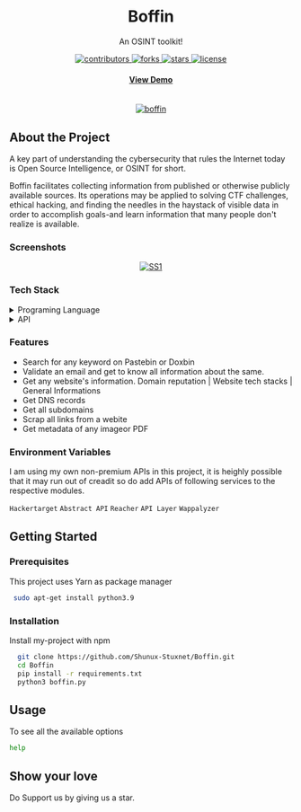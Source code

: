 <div align="center">

  <h1>Boffin</h1>
  
  <p>
    An OSINT toolkit! 
  </p>
  
  
<!-- Badges -->
<p>
  <a href="https://github.com/Shunux-Stuxnet/Boffin/graphs/contributors">
    <img src="https://img.shields.io/github/contributors/Shunux-Stuxnet/Boffin" alt="contributors" />
  </a>
  
  <a href="https://github.com/Shunux-Stuxnet/Boffin/network/members">
    <img src="https://img.shields.io/github/forks/Shunux-Stuxnet/Boffin" alt="forks" />
  </a>
  <a href="https://github.com/Shunux-Stuxnet/Boffin/stargazers">
    <img src="https://img.shields.io/github/stars/Shunux-Stuxnet/Boffin" alt="stars" />
  </a>
  <a href="https://github.com/Shunux-Stuxnet/Boffin/blob/main/LICENCE">
    <img src="https://img.shields.io/github/license/Shunux-Stuxnet/Boffin.svg" alt="license" />
  </a>
</p>
   
<h4>
    <a href="https://github.com/Louis3797/awesome-readme-template/">View Demo</a>
  </h4>
</div>

<br />

<div align="center"> 
  <a href="https://imgbb.com/"><img src="https://i.ibb.co/Y456vMw/boffin.png" alt="boffin" border="0"></a>
</div>

<!-- About the Project -->
## About the Project
A key part of understanding the cybersecurity that rules the Internet today is Open Source Intelligence, or OSINT for short.

Boffin facilitates collecting information from published or otherwise publicly available sources. Its operations may be applied to solving CTF challenges, ethical hacking, and finding the needles in the haystack of visible data in order to accomplish goals-and learn information that many people don't realize is available. 
<!-- Screenshots -->
### Screenshots

<div align="center"> 
  <a href="https://ibb.co/0CGPGM5"><img src="https://i.ibb.co/hBmpmW0/SS1.png" alt="SS1" border="0"></a>
</div>


<!-- TechStack -->
### Tech Stack

<details>
  <summary>Programing Language</summary>
  <ul>
    <li><a href="https://pyhon.org/te/python-ind/">Python</a></li>
  </ul>
</details>

<details>
  <summary>API</summary>
  <ul>
    <li><a href="api.hackertarget.com/dnslookup">Hackertarget</a></li>
    <li><a href="https://emailvalidation.abstractapi.com">Abstract API</a></li>
    <li><a href="https://api.reacher.email/v0/check_email">Reacher</a></li>
    <li><a href="https://api.apilayer.com/email_verification/check?email">API Layer</a></li>
    <li><a href="https://subdomains.whoisxmlapi.com/api/">WhoisxmlAPI</a></li>
    <li><a href="https://api.wappalyzer.com/lookup/">Wappalyzer</a></li>    
    </ul>
</details>



<!-- Features -->
### Features

- Search for any keyword on Pastebin or Doxbin
- Validate an email and get to know all information about the same.
- Get any website's information. Domain reputation | Website tech stacks | General Informations
- Get DNS records
- Get all subdomains
- Scrap all links from a webite
- Get metadata of any imageor PDF


<!-- Env Variables -->
### Environment Variables

I am using my own non-premium APIs in this project, it is heighly possible that it may run out of creadit so do add APIs of following services to the respective modules.

`Hackertarget`
`Abstract API`
`Reacher`
`API Layer`
`Wappalyzer`

<!-- Getting Started -->
## Getting Started

<!-- Prerequisites -->
### Prerequisites

This project uses Yarn as package manager

```bash
 sudo apt-get install python3.9
```

<!-- Installation -->
### Installation

Install my-project with npm

```bash
  git clone https://github.com/Shunux-Stuxnet/Boffin.git
  cd Boffin
  pip install -r requirements.txt
  python3 boffin.py
```
   

<!-- Usage -->
## Usage


To see all the available options 
```bash
help
```

## Show your love

Do Support us by giving us a star.
